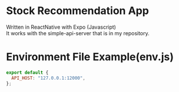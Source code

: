 # Stock Recommendation App

Written in ReactNative with Expo (Javascript)<br/>
It works with the simple-api-server that is in my repository.

# Environment File Example(env.js)

```javascript
export default {
  API_HOST: "127.0.0.1:12000",
};
```
